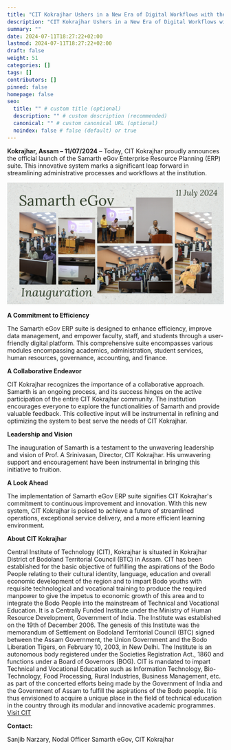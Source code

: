 ```yaml
---
title: "CIT Kokrajhar Ushers in a New Era of Digital Workflows with the Unveiling of Samarth eGov ERP Suite"
description: "CIT Kokrajhar Ushers in a New Era of Digital Workflows with the Unveiling of Samarth eGov ERP Suite"
summary: ""
date: 2024-07-11T18:27:22+02:00
lastmod: 2024-07-11T18:27:22+02:00
draft: false
weight: 51
categories: []
tags: []
contributors: []
pinned: false
homepage: false
seo:
  title: "" # custom title (optional)
  description: "" # custom description (recommended)
  canonical: "" # custom canonical URL (optional)
  noindex: false # false (default) or true
---
```


<!--

**CIT Kokrajhar Ushers in a New Era of Digital Workflows with the Unveiling of Samarth eGov ERP Suite**
-->
**Kokrajhar, Assam – 11/07/2024** – Today, CIT Kokrajhar proudly announces the official launch of the Samarth eGov Enterprise Resource Planning (ERP) suite. This innovative system marks a significant leap forward in streamlining administrative processes and workflows at the institution.

![Inauguration of Samarth eGov at CIT Kokrajhar](images/iauguration.png)

**A Commitment to Efficiency**

The Samarth eGov ERP suite is designed to enhance efficiency, improve data management, and empower faculty, staff, and students through a user-friendly digital platform.  This comprehensive suite encompasses various modules encompassing academics, administration, student services, human resources, governance, accounting, and finance.

**A Collaborative Endeavor**

CIT Kokrajhar recognizes the importance of a collaborative approach.  Samarth is an ongoing process, and its success hinges on the active participation of the entire CIT Kokrajhar community.  The institution encourages everyone to explore the functionalities of Samarth and provide valuable feedback. This collective input will be instrumental in refining and optimizing the system to best serve the needs of CIT Kokrajhar.

**Leadership and Vision**

The inauguration of Samarth is a testament to the unwavering leadership and vision of Prof. A Srinivasan, Director, CIT Kokrajhar.  His unwavering support and encouragement have been instrumental in bringing this initiative to fruition.

**A Look Ahead**

The implementation of Samarth eGov ERP suite signifies CIT Kokrajhar's commitment to continuous improvement and innovation.  With this new system, CIT Kokrajhar is poised to achieve a future of streamlined operations, exceptional service delivery, and a more efficient learning environment.

**About CIT Kokrajhar**

 Central Institute of Technology (CIT), Kokrajhar is situated in Kokrajhar District of Bodoland Territorial Council (BTC) in Assam. CIT has been established for the basic objective of fulfilling the aspirations of the Bodo People relating to their cultural identity, language, education and overall economic development of the region and to impart Bodo youths with requisite technological and vocational training to produce the required manpower to give the impetus to economic growth of this area and to integrate the Bodo People into the mainstream of Technical and Vocational Education. It is a Centrally Funded Institute under the Ministry of Human Resource Development, Government of India. The Institute was established on the 19th of December 2006. The genesis of this Institute was the memorandum of Settlement on Bodoland Territorial Council (BTC) signed between the Assam Government, the Union Government and the Bodo Liberation Tigers, on February 10, 2003, in New Delhi. The Institute is an autonomous body registered under the Societies Registration Act., 1860 and functions under a Board of Governors (BOG). CIT is mandated to impart Technical and Vocational Education such as Information Technology, Bio-Technology, Food Processing, Rural Industries, Business Management, etc. as part of the concerted efforts being made by the Government of India and the Government of Assam to fulfill the aspirations of the Bodo people. It is thus envisioned to acquire a unique place in the field of technical education in the country through its modular and innovative academic programmes. [Visit CIT](https://cit.ac.in)

**Contact:**

Sanjib Narzary, Nodal Officer
Samarth eGov, CIT Kokrajhar

